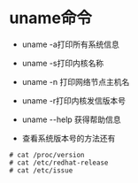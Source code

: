 # uname命令

* uname -a打印所有系统信息

* uname -s打印内核名称

* uname -n 打印网络节点主机名

* uname -r打印内核发信版本号

* uname --help 获得帮助信息

* 查看系统版本号的方法还有
```shell
# cat /proc/version
# cat /etc/redhat-release
# cat /etc/issue
```
